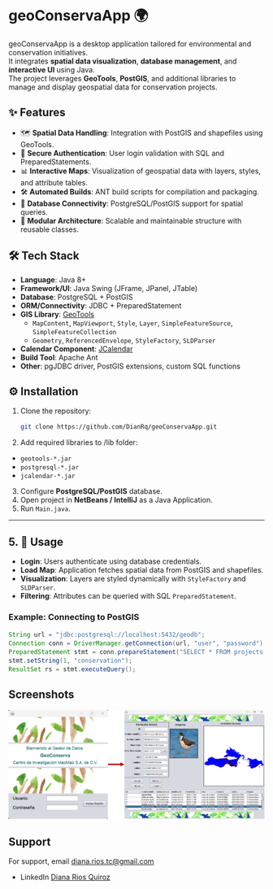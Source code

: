 # geoConservaApp 🌍

geoConservaApp is a desktop application tailored for environmental and conservation initiatives.  
It integrates **spatial data visualization**, **database management**, and **interactive UI** using Java.  
The project leverages **GeoTools**, **PostGIS**, and additional libraries to manage and display geospatial data for conservation projects.


## ✨ Features

- 🗺️ **Spatial Data Handling**: Integration with PostGIS and shapefiles using GeoTools.  
- 🔑 **Secure Authentication**: User login validation with SQL and PreparedStatements.  
- 📊 **Interactive Maps**: Visualization of geospatial data with layers, styles, and attribute tables.  
- 🛠️ **Automated Builds**: ANT build scripts for compilation and packaging.  
- 🔌 **Database Connectivity**: PostgreSQL/PostGIS support for spatial queries.  
- 🧩 **Modular Architecture**: Scalable and maintainable structure with reusable classes.  



## 🛠️ Tech Stack

- **Language**: Java 8+  
- **Framework/UI**: Java Swing (JFrame, JPanel, JTable)  
- **Database**: PostgreSQL + PostGIS  
- **ORM/Connectivity**: JDBC + PreparedStatement  
- **GIS Library**: [GeoTools](https://geotools.org/)  
  - `MapContent`, `MapViewport`, `Style`, `Layer`, `SimpleFeatureSource`, `SimpleFeatureCollection`  
  - `Geometry`, `ReferencedEnvelope`, `StyleFactory`, `SLDParser`  
- **Calendar Component**: [JCalendar](https://toedter.com/jcalendar/)  
- **Build Tool**: Apache Ant  
- **Other**: pgJDBC driver, PostGIS extensions, custom SQL functions  


## ⚙️ Installation

1. Clone the repository:
   ```bash
   git clone https://github.com/DianRq/geoConservaApp.git
2. Add required libraries to /lib folder:
- `geotools-*.jar`
- `postgresql-*.jar`
- `jcalendar-*.jar`
3. Configure **PostgreSQL/PostGIS** database.
4. Open project in **NetBeans / IntelliJ** as a Java Application.
5. Run `Main.java`.
---

## 5. 🚀 Usage

- **Login**: Users authenticate using database credentials.  
- **Load Map**: Application fetches spatial data from PostGIS and shapefiles.  
- **Visualization**: Layers are styled dynamically with `StyleFactory` and `SLDParser`.  
- **Filtering**: Attributes can be queried with SQL `PreparedStatement`.  

### Example: Connecting to PostGIS
```java
String url = "jdbc:postgresql://localhost:5432/geodb";
Connection conn = DriverManager.getConnection(url, "user", "password");
PreparedStatement stmt = conn.prepareStatement("SELECT * FROM projects WHERE type = ?");
stmt.setString(1, "conservation");
ResultSet rs = stmt.executeQuery();
```
## Screenshots
![App Screenshot](./GeoConservaCuitzeo.jpg)
## Support

For support, email diana.rios.tc@gmail.com
- LinkedIn [Diana Rios Quiroz](www.linkedin.com/in/diana-rios-quiroz-a77606365) 
